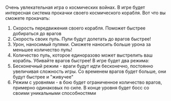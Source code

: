 Очень увлекательная игра о космических войнах.
В игре будет интересная система прокачки своего космического корабля.
Вот что вы сможете прокачать:
1. Скорость передвижения своего корабля. Поможет быстрее добираться до врагов
2. Скорость своих пуль. Пули будут долетать до врагов быстрее!
3. Урон, наносимый пулями. Сможете наносить больше урона за меньшее количество пуль!
4. Количество пуль, которое единоразово может выстрелить ваш корабль. Убивайте врагов быстрее!
В игре будет два режима:
1. Бесконечный режим - враги будут идти бесконечно, постоянно увеличивая сложность игры. Со временем врагов будет больше, они будут быстрее и "живучее"
2. Режим с уровнями - в бою будет ограниченное количество врагов, примерно одинаковых по силе. В конце уровня будет босс со своими уникальными способностями
